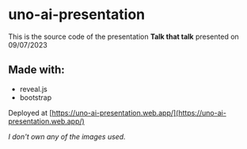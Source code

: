 # uno-ai-presentation

This is the source code of the presentation **Talk that talk** presented on 09/07/2023

## Made with:
- reveal.js
- bootstrap

Deployed  at [https://uno-ai-presentation.web.app/](https://uno-ai-presentation.web.app/)


*I don't own any of the images used.*